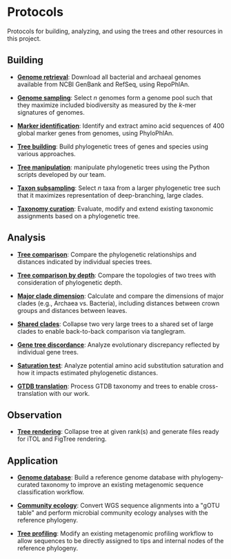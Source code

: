 Protocols
=========

Protocols for building, analyzing, and using the trees and other resources in this project.


Building
--------

- [**Genome retrieval**](https://github.com/SegataLab/repophlan): Download all bacterial and archaeal genomes available from NCBI GenBank and RefSeq, using RepoPhlAn.

- [**Genome sampling**](genome_sampling): Select _n_ genomes form a genome pool such that they maximize included biodiversity as measured by the _k_-mer signatures of genomes.

- [**Marker identification**](https://huttenhower.sph.harvard.edu/phylophlan): Identify and extract amino acid sequences of 400 global marker genes from genomes, using PhyloPhlAn.

- [**Tree building**](tree_building): Build phylogenetic trees of genes and species using various approaches.

- [**Tree manipulation**](tree_manipulation): manipulate phylogenetic trees using the Python scripts developed by our team.

- [**Taxon subsampling**](taxon_subsampling): Select _n_ taxa from a larger phylogenetic tree such that it maximizes representation of deep-branching, large clades.

- [**Taxonomy curation**](taxonomy_curation): Evaluate, modify and extend existing taxonomic assignments based on a phylogenetic tree.


Analysis
--------

- [**Tree comparison**](../code/notebooks/compare_trees.ipynb): Compare the phylogenetic relationships and distances indicated by individual species trees.

- [**Tree comparison by depth**](../code/notebooks/compare_trees_by_depth.ipynb): Compare the topologies of two trees with consideration of phylogenetic depth.

- [**Major clade dimension**](../code/notebooks/major_clade_dimension.ipynb): Calculate and compare the dimensions of major clades (e.g., Archaea vs. Bacteria), including distances between crown groups and distances between leaves.

- [**Shared clades**](../code/notebooks/shared_clades.ipynb): Collapse two very large trees to a shared set of large clades to enable back-to-back comparison via tanglegram.

- [**Gene tree discordance**](../code/notebooks/gene_tree_discordance.ipynb): Analyze evolutionary discrepancy reflected by individual gene trees.

- [**Saturation test**](../code/notebooks/saturation.ipynb): Analyze potential amino acid substitution saturation and how it impacts estimated phylogenetic distances.

- [**GTDB translation**](../code/notebooks/gtdb_translation.ipynb): Process GTDB taxonomy and trees to enable cross-translation with our work.


Observation
-----------

- [**Tree rendering**](tree_rendering): Collapse tree at given rank(s) and generate files ready for iTOL and FigTree rendering.


Application
-----------

- [**Genome database**](genome_database): Build a reference genome database with phylogeny-curated taxonomy to improve an existing metagenomic sequence classification workflow.

- [**Community ecology**](community_ecology): Convert WGS sequence alignments into a "gOTU table" and perform microbial community ecology analyses with the reference phylogeny.

- [**Tree profiling**](tree_profiling): Modify an existing metagenomic profiling workflow to allow sequences to be directly assigned to tips and internal nodes of the reference phylogeny.
